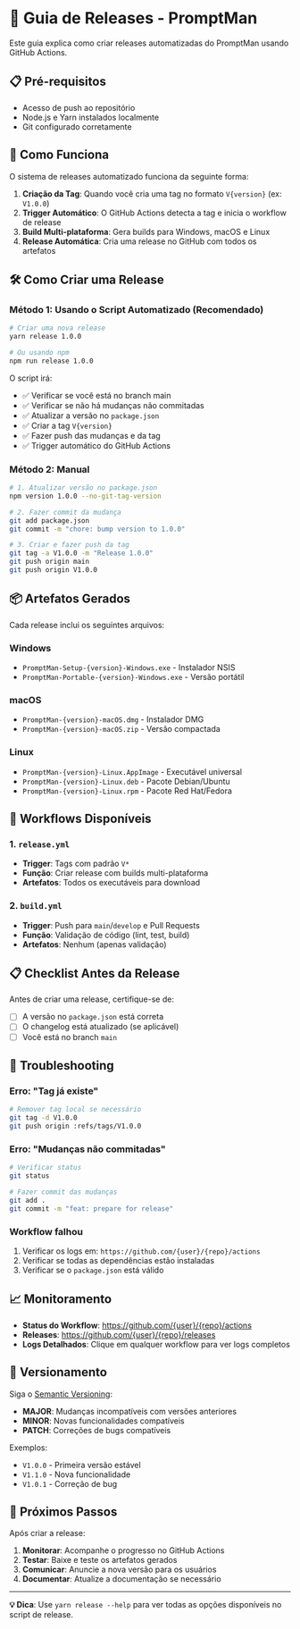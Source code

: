 # 🚀 Guia de Releases - PromptMan

Este guia explica como criar releases automatizadas do PromptMan usando GitHub Actions.

## 📋 Pré-requisitos

- Acesso de push ao repositório
- Node.js e Yarn instalados localmente
- Git configurado corretamente

## 🎯 Como Funciona

O sistema de releases automatizado funciona da seguinte forma:

1. **Criação da Tag**: Quando você cria uma tag no formato `V{version}` (ex: `V1.0.0`)
2. **Trigger Automático**: O GitHub Actions detecta a tag e inicia o workflow de release
3. **Build Multi-plataforma**: Gera builds para Windows, macOS e Linux
4. **Release Automática**: Cria uma release no GitHub com todos os artefatos

## 🛠️ Como Criar uma Release

### Método 1: Usando o Script Automatizado (Recomendado)

```bash
# Criar uma nova release
yarn release 1.0.0

# Ou usando npm
npm run release 1.0.0
```

O script irá:

- ✅ Verificar se você está no branch main
- ✅ Verificar se não há mudanças não commitadas
- ✅ Atualizar a versão no `package.json`
- ✅ Criar a tag `V{version}`
- ✅ Fazer push das mudanças e da tag
- ✅ Trigger automático do GitHub Actions

### Método 2: Manual

```bash
# 1. Atualizar versão no package.json
npm version 1.0.0 --no-git-tag-version

# 2. Fazer commit da mudança
git add package.json
git commit -m "chore: bump version to 1.0.0"

# 3. Criar e fazer push da tag
git tag -a V1.0.0 -m "Release 1.0.0"
git push origin main
git push origin V1.0.0
```

## 📦 Artefatos Gerados

Cada release inclui os seguintes arquivos:

### Windows

- `PromptMan-Setup-{version}-Windows.exe` - Instalador NSIS
- `PromptMan-Portable-{version}-Windows.exe` - Versão portátil

### macOS

- `PromptMan-{version}-macOS.dmg` - Instalador DMG
- `PromptMan-{version}-macOS.zip` - Versão compactada

### Linux

- `PromptMan-{version}-Linux.AppImage` - Executável universal
- `PromptMan-{version}-Linux.deb` - Pacote Debian/Ubuntu
- `PromptMan-{version}-Linux.rpm` - Pacote Red Hat/Fedora

## 🔧 Workflows Disponíveis

### 1. `release.yml`

- **Trigger**: Tags com padrão `V*`
- **Função**: Criar release com builds multi-plataforma
- **Artefatos**: Todos os executáveis para download

### 2. `build.yml`

- **Trigger**: Push para `main`/`develop` e Pull Requests
- **Função**: Validação de código (lint, test, build)
- **Artefatos**: Nenhum (apenas validação)

## 📋 Checklist Antes da Release

Antes de criar uma release, certifique-se de:

- [ ] A versão no `package.json` está correta
- [ ] O changelog está atualizado (se aplicável)
- [ ] Você está no branch `main`

## 🐛 Troubleshooting

### Erro: "Tag já existe"

```bash
# Remover tag local se necessário
git tag -d V1.0.0
git push origin :refs/tags/V1.0.0
```

### Erro: "Mudanças não commitadas"

```bash
# Verificar status
git status

# Fazer commit das mudanças
git add .
git commit -m "feat: prepare for release"
```

### Workflow falhou

1. Verificar os logs em: `https://github.com/{user}/{repo}/actions`
2. Verificar se todas as dependências estão instaladas
3. Verificar se o `package.json` está válido

## 📈 Monitoramento

- **Status do Workflow**: https://github.com/{user}/{repo}/actions
- **Releases**: https://github.com/{user}/{repo}/releases
- **Logs Detalhados**: Clique em qualquer workflow para ver logs completos

## 🔄 Versionamento

Siga o [Semantic Versioning](https://semver.org/):

- **MAJOR**: Mudanças incompatíveis com versões anteriores
- **MINOR**: Novas funcionalidades compatíveis
- **PATCH**: Correções de bugs compatíveis

Exemplos:

- `V1.0.0` - Primeira versão estável
- `V1.1.0` - Nova funcionalidade
- `V1.0.1` - Correção de bug

## 🎉 Próximos Passos

Após criar a release:

1. **Monitorar**: Acompanhe o progresso no GitHub Actions
2. **Testar**: Baixe e teste os artefatos gerados
3. **Comunicar**: Anuncie a nova versão para os usuários
4. **Documentar**: Atualize a documentação se necessário

---

**💡 Dica**: Use `yarn release --help` para ver todas as opções disponíveis no script de release.
